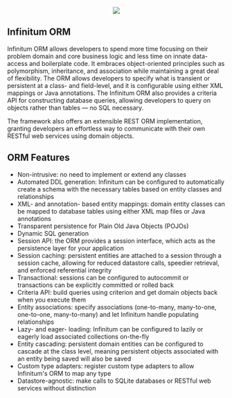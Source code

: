<p align="center">
  <img id="Infinitum Framework" src="http://infinitumframework.com/images/infinitum.jpg" />
</p>

Infinitum ORM
-------------

Infinitum ORM allows developers to spend more time focusing on their problem domain and core business logic and less time on innate data-access and boilerplate code. It embraces object-oriented principles such as polymorphism, inheritance, and association while maintaining a great deal of flexibility. The ORM allows developers to specify what is transient or persistent at a class- and field-level, and it is configurable using either XML mappings or Java annotations. The Infinitum ORM also provides a criteria API for constructing database queries, allowing developers to query on objects rather than tables — no SQL necessary.

The framework also offers an extensible REST ORM implementation, granting developers an effortless way to communicate with their own RESTful web services using domain objects.

ORM Features
------------

* Non-intrusive: no need to implement or extend any classes
* Automated DDL generation: Infinitum can be configured to automatically create a schema with the necessary tables based on entity classes and relationships
* XML- and annotation- based entity mappings: domain entity classes can be mapped to database tables using either XML map files or Java annotations
* Transparent persistence for Plain Old Java Objects (POJOs)
* Dynamic SQL generation
* Session API: the ORM provides a session interface, which acts as the persistence layer for your application
* Session caching: persistent entities are attached to a session through a session cache, allowing for reduced datastore calls, speedier retrieval, and enforced referential integrity
* Transactional: sessions can be configured to autocommit or transactions can be explicitly committed or rolled back
* Criteria API: build queries using criterion and get domain objects back when you execute them
* Entity associations: specify associations (one-to-many, many-to-one, one-to-one, many-to-many) and let Infinitum handle populating relationships
* Lazy- and eager- loading: Infinitum can be configured to lazily or eagerly load associated collections on-the-fly
* Entity cascading: persistent domain entities can be configured to cascade at the class level, meaning persistent objects associated with an entity being saved will also be saved
* Custom type adapters: register custom type adapters to allow Infinitum's ORM to map any type
* Datastore-agnostic: make calls to SQLite databases or RESTful web services without distinction
